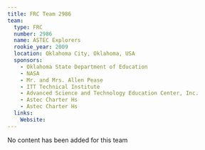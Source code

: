 ```yaml
---
title: FRC Team 2986
team:
  type: FRC
  number: 2986
  name: ASTEC Explorers
  rookie_year: 2009
  location: Oklahoma City, Oklahoma, USA
  sponsors:
    - Oklahoma State Department of Education
    - NASA
    - Mr. and Mrs. Allen Pease
    - ITT Technical Institute
    - Advanced Science and Technology Education Center, Inc.
    - Astec Charter Hs
    - Astec Charter Hs
  links:
    Website: 
---
```

No content has been added for this team
